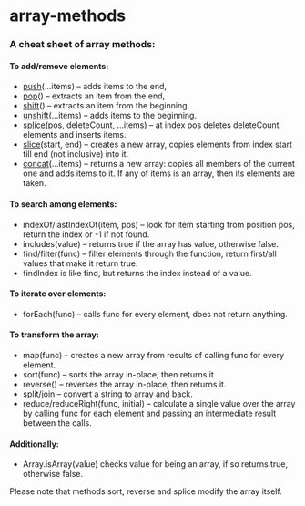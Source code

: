 # array-methods

### A cheat sheet of array methods:

#### To add/remove elements:
- [push](https://javascript.info/array-methods#add-remove-items)(...items) – adds items to the end,
- [pop](https://javascript.info/array-methods#add-remove-items)() – extracts an item from the end,
- [shift](https://javascript.info/array-methods#add-remove-items)() – extracts an item from the beginning,
- [unshift](https://javascript.info/array-methods#add-remove-items)(...items) – adds items to the beginning.
- [splice](https://javascript.info/array-methods#splice)(pos, deleteCount, ...items) – at index pos deletes deleteCount elements and inserts items.
- [slice](https://javascript.info/array-methods#slice)(start, end) – creates a new array, copies elements from index start till end (not inclusive) into it.
- [concat](https://javascript.info/array-methods#concat)(...items) – returns a new array: copies all members of the current one and adds items to it. If any of items is an array, then its elements are taken.

#### To search among elements:
- indexOf/lastIndexOf(item, pos) – look for item starting from position pos, return the index or -1 if not found.
- includes(value) – returns true if the array has value, otherwise false.
- find/filter(func) – filter elements through the function, return first/all values that make it return true.
- findIndex is like find, but returns the index instead of a value.

#### To iterate over elements:
- forEach(func) – calls func for every element, does not return anything.
        
#### To transform the array:
- map(func) – creates a new array from results of calling func for every element.
- sort(func) – sorts the array in-place, then returns it.
- reverse() – reverses the array in-place, then returns it.
- split/join – convert a string to array and back.
- reduce/reduceRight(func, initial) – calculate a single value over the array by calling func for each element and passing an intermediate result between the calls.

#### Additionally:
- Array.isArray(value) checks value for being an array, if so returns true, otherwise false.

Please note that methods sort, reverse and splice modify the array itself.
